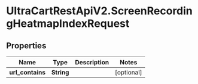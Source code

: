 # UltraCartRestApiV2.ScreenRecordingHeatmapIndexRequest

## Properties
Name | Type | Description | Notes
------------ | ------------- | ------------- | -------------
**url_contains** | **String** |  | [optional] 


